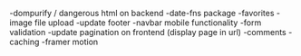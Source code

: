 -dompurify / dangerous html on backend
-date-fns package
-favorites
-image file upload
-update footer
-navbar mobile functionality
-form validation
-update pagination on frontend (display page in url)
-comments
-caching
-framer motion
